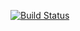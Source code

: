 [![Build Status](https://travis-ci.com/StevenGazi/CSE100Lab5.svg?token=Mae7rwsHvVb1SSKeadXz&branch=master)](https://travis-ci.com/StevenGazi/CSE100Lab5)